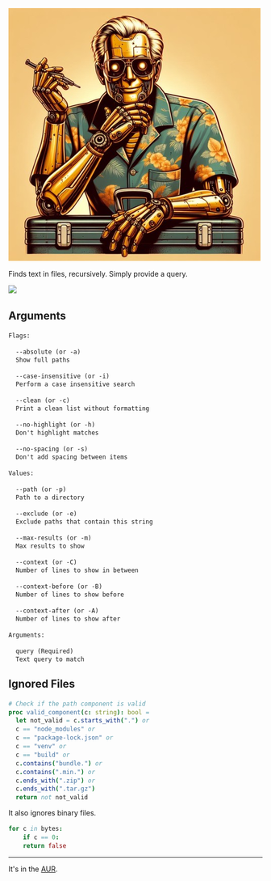 ![](goldie.jpg)

Finds text in files, recursively. Simply provide a query.

![](https://i.imgur.com/p0Guav9.jpeg)

## Arguments

```
Flags:

  --absolute (or -a)
  Show full paths

  --case-insensitive (or -i)
  Perform a case insensitive search

  --clean (or -c)
  Print a clean list without formatting

  --no-highlight (or -h)
  Don't highlight matches

  --no-spacing (or -s)
  Don't add spacing between items

Values:

  --path (or -p)
  Path to a directory

  --exclude (or -e)
  Exclude paths that contain this string

  --max-results (or -m)
  Max results to show

  --context (or -C)
  Number of lines to show in between

  --context-before (or -B)
  Number of lines to show before

  --context-after (or -A)
  Number of lines to show after

Arguments:

  query (Required)
  Text query to match
```

## Ignored Files

```nim
# Check if the path component is valid
proc valid_component(c: string): bool =
  let not_valid = c.starts_with(".") or
  c == "node_modules" or
  c == "package-lock.json" or
  c == "venv" or
  c == "build" or
  c.contains("bundle.") or
  c.contains(".min.") or
  c.ends_with(".zip") or
  c.ends_with(".tar.gz")
  return not not_valid
```

It also ignores binary files.

```nim
for c in bytes:
    if c == 0:
    return false
```

---

It's in the [AUR](https://aur.archlinux.org/packages/goldie-git).